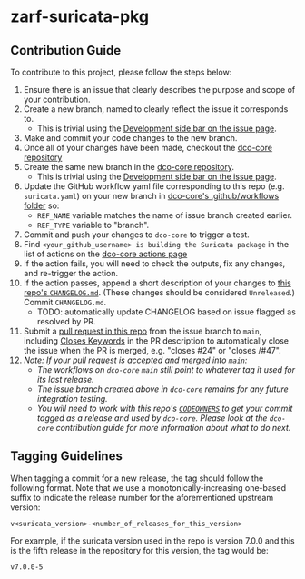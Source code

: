 # zarf-suricata-pkg

## Contribution Guide
To contribute to this project, please follow the steps below:
1. Ensure there is an issue that clearly describes the purpose and scope of your contribution.
1. Create a new branch, named to clearly reflect the issue it corresponds to.
    * This is trivial using the [Development side bar on the issue page](https://docs.github.com/en/issues/tracking-your-work-with-issues/creating-a-branch-for-an-issue).
1. Make and commit your code changes to the new branch.
1. Once all of your changes have been made, checkout the [dco-core repository](https://github.com/naps-dev/dco-core)
1. Create the same new branch in the [dco-core repository](https://github.com/naps-dev/dco-core).
    * This is trivial using the [Development side bar on the issue page](https://docs.github.com/en/issues/tracking-your-work-with-issues/creating-a-branch-for-an-issue).
1. Update the GitHub workflow yaml file corresponding to this repo (e.g. `suricata.yaml`) on your new branch in [dco-core's .github/workflows folder](https://github.com/naps-dev/dco-core/tree/main/.github/workflows) so:
    * `REF_NAME` variable matches the name of issue branch created earlier.
    * `REF_TYPE` variable to "branch".
1. Commit and push your changes to `dco-core` to trigger a test.
1. Find `<your_github_username> is building the Suricata package` in the list of actions on the [dco-core actions page](https://github.com/naps-dev/dco-core/actions)
1. If the action fails, you will need to check the outputs, fix any changes, and re-trigger the action.
1. If the action passes, append a short description of your changes to [this repo's `CHANGELOG.md`](./CHANGELOG.md). (These changes should be considered `Unreleased`.) Commit `CHANGELOG.md`.
    * TODO: automatically update CHANGELOG based on issue flagged as resolved by PR.
1. Submit a [pull request in this repo](../../pulls) from the issue branch to `main`, including [Closes Keywords](https://docs.github.com/en/get-started/writing-on-github/working-with-advanced-formatting/using-keywords-in-issues-and-pull-requests#linking-a-pull-request-to-an-issue) in the PR description to automatically close the issue when the PR is merged, e.g. "closes #24" or "closes <org>/<repo>#47".
1. _Note: If your pull request is accepted and merged into `main`:_
    * _The workflows on `dco-core` `main` still point to whatever tag it used for its last release._
    * _The issue branch created above in `dco-core` remains for any future integration testing._
    * _You will need to work with this repo's [`CODEOWNERS`](./CODEOWNERS) to get your commit tagged as a release and used by `dco-core`. Please look at the `dco-core` contribution guide for more information about what to do next._

## Tagging Guidelines
When tagging a commit for a new release, the tag should follow the following format. Note that we use a monotonically-increasing one-based suffix to indicate the release number for the aforementioned upstream version:

`v<suricata_version>-<number_of_releases_for_this_version>`

For example, if the suricata version used in the repo is version 7.0.0 and this is the fifth release in the repository for this version, the tag would be:

`v7.0.0-5`